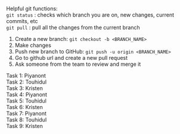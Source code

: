 Helpful git functions: <br>
`git status` : checks which branch you are on, new changes, current commits, etc <br>
`git pull` : pull all the changes from the current branch <br>

1. Create a new branch: `git checkout -b <BRANCH_NAME>`
2. Make changes
3. Push new branch to GitHub: `git push -u origin <BRANCH_NAME>`
4. Go to github url and create a new pull request
5. Ask someone from the team to review and merge it


Task 1: Piyanont <br>
Task 2: Touhidul <br>
Task 3: Kristen <br>
Task 4: Piyanont <br>
Task 5: Touhidul <br>
Task 6: Kristen  <br>
Task 7: Piyanont <br>
Task 8: Touhidul <br>
Task 9: Kristen
